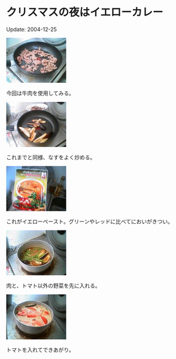 # クリスマスの夜はイエローカレー

Update: 2004-12-25

![](20041225_0.jpg)

今回は牛肉を使用してみる。

![](20041225_1.jpg)

これまでと同様、なすをよく炒める。

![](20041225_2.jpg)

これがイエローペースト。グリーンやレッドに比べてにおいがきつい。

![](20041225_3.jpg)

肉と、トマト以外の野菜を先に入れる。

![](20041225_4.jpg)

トマトを入れてできあがり。
